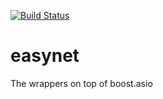 [![Build Status](https://travis-ci.org/niXman/easynet.svg?branch=master)](https://travis-ci.org/niXman/easynet)

easynet
=======

The wrappers on top of boost.asio
